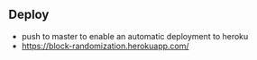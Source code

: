 ## Deploy
- push to master to enable an automatic deployment to heroku
 - https://block-randomization.herokuapp.com/
